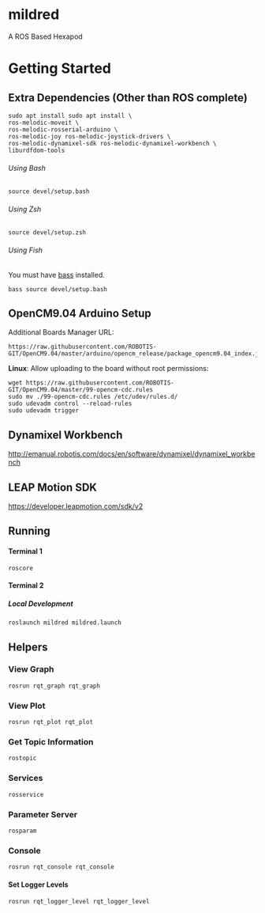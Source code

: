 # mildred
A ROS Based Hexapod

# Getting Started

## Extra Dependencies (Other than ROS complete)

    sudo apt install sudo apt install \
    ros-melodic-moveit \
    ros-melodic-rosserial-arduino \
    ros-melodic-joy ros-melodic-joystick-drivers \  
    ros-melodic-dynamixel-sdk ros-melodic-dynamixel-workbench \
    liburdfdom-tools

###### Using Bash

    source devel/setup.bash
    
###### Using Zsh

    source devel/setup.zsh
    
###### Using Fish
You must have [bass](https://github.com/edc/bass) installed.

    bass source devel/setup.bash

## OpenCM9.04 Arduino Setup
Additional Boards Manager URL:

    https://raw.githubusercontent.com/ROBOTIS-GIT/OpenCM9.04/master/arduino/opencm_release/package_opencm9.04_index.json

**Linux**: Allow uploading to the board without root permissions:

    wget https://raw.githubusercontent.com/ROBOTIS-GIT/OpenCM9.04/master/99-opencm-cdc.rules
    sudo mv ./99-opencm-cdc.rules /etc/udev/rules.d/
    sudo udevadm control --reload-rules
    sudo udevadm trigger
    
## Dynamixel Workbench
http://emanual.robotis.com/docs/en/software/dynamixel/dynamixel_workbench

## LEAP Motion SDK
https://developer.leapmotion.com/sdk/v2

## Running

#### Terminal 1

    roscore
    
#### Terminal 2

##### Local Development

    roslaunch mildred mildred.launch

## Helpers

### View Graph
    rosrun rqt_graph rqt_graph
### View Plot
    rosrun rqt_plot rqt_plot
### Get Topic Information
    rostopic
### Services
    rosservice
### Parameter Server
    rosparam
### Console
    rosrun rqt_console rqt_console
#### Set Logger Levels
    rosrun rqt_logger_level rqt_logger_level